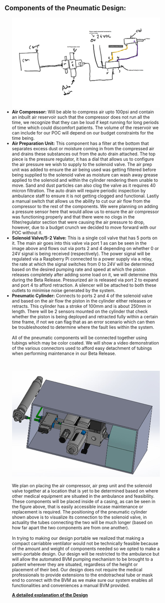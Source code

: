 <h2>Components of the Pneumatic Design:</h2>

<ul>
  
  <img src="Images/Festo_Design.png" alt=" " class="inline"/>
  
  <li><b>Air Compressor:</b> Will be able to compress air upto 100psi and contain an inbuilt air reservoir such that the compressor does not run all the time, we recognize that they can be loud if kept running for long periods of time which could discomfort patients. The volume of the reservoir we can include for our POC will depend on our budget constraints for the time being.</li>
  
  <li><b>Air Preparation Unit:</b> This component has a filter at the bottom that separates excess dust or moisture coming in from the compressed air and drains these substances out from the auto drain attached. The top piece is the pressure regulator, it has a dial that allows us to configure the air pressure we wish to supply to the solenoid valve. The air prep unit was added to ensure the air being used was getting filtered before being supplied to the solenoid valve as moisture can wash away grease applied to the solenoid and within the cylinder rendering them unable to move. Sand and dust particles can also clog the valve as it requires 40 micron filtration. The auto drain will require periodic inspection by ambulance staff to ensure it is not getting clogged and functional. Lastly a manual switch that allows us the ability to cut our air flow from the compressor to the rest of the components. We were planning on adding a pressure sensor here that would allow us to ensure the air compressor was functioning properly and that there were no clogs in the filter/regulator section that were causing the air pressure to drop, however, due to a budget crunch we decided to move forward with our POC without it. </li>
  
  <li><b>Solenoid Valve/5-2 Valve:</b> This is a single coil valve that has 5 ports on it. The main air goes into this valve via port 1 as can be seen in the image above and flows out via ports 2 and 4 depending on whether 0 or 24V signal is being received (respectively). The power signal will be regulated via a Raspberry Pi connected to a power supply via a relay, the rate at which the signal switches from 0 to 24V will be determined based on the desired pumping rate and speed at which the piston releases completely after adding some load on it, we will determine this during the Beta Release. Pressurized air is released via port 2 to expand and port 4 to afford retraction. A silencer will be attached to both these outlets to minimise noise generated by the system. </li>
  
  <li><b>Pneumatic Cylinder:</b> Connects to ports 2 and 4 of the solenoid valve and based on the air flow the piston in the cylinder either releases or retracts. This cylinder has a stroke of 100mm and is about 250mm in length. There will be 2 sensors mounted on the cylinder that check whether the piston is being deployed and retracted fully within a certain time frame, if not we can flag that as an error scenario which can then be troubleshooted to determine where the fault lies within the system.</li>

<br>
  All of the pneumatic components will be connected together using tubings which may be color coated. We will show a video demonstration of the various connectors used to afford easy detachment of tubings when performing maintenance in our Beta Release.
  
<br> </br>
<img src="Images/3dModelSystem/Capture.JPG" alt=" " class="inline"/>
<br> </br>
  We plan on placing the air compressor, air prep unit and the solenoid valve together at a location that is yet to be determined based on where other medical equipment are situated in the ambulance and feasibility. These components will be placed inside of a casing, as can be seen in the figure above,  that is easily accessible incase maintenance or replacement is required. The positioning of the pneumatic cylinder shown above is to visualize its connection to the solenoid valve, in actuality the tubes connecting the two will be much longer (based on how far apart the two components are from one another).
<br> </br>
In trying to making our design portable we realized that making a compact carriabble ventilator would not be technically feasible because of the amount and weight of components needed so we opted to make a semi-portable design. Our design will be restricted to the ambulance but will allow the automated BVM pumping mechanism to be brought to a patient wherever they are situated, regardless of the height or placement of their bed. Our design does not require the medical professionals to provide extensions to the endotracheal tube or mask end to connect with the BVM as we make sure our system enables all functionalities and conveniences a manual BVM provided.


[<b>A detailed explanation of the Design</b>](https://youtu.be/pYWL6JigDXs) 
</ul>


